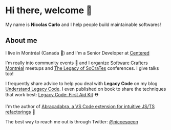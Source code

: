 # Hi there, welcome 👋

My name is **Nicolas Carlo** and I help people build maintainable softwares!

## About me

I live in Montréal (Canada 🍁) and I'm a Senior Developer at [Centered](https://centered.app)

I'm really into community events 🍻 and I organize [Software Crafters Montréal](https://www.meetup.com/fr-FR/Software-Crafters-Montreal/) meetups and [The Legacy of SoCraTes](https://www.youtube.com/channel/UC0M37QolwmwobAY4Bt8Tszg) conferences. I give talks too!

I frequently share advice to help you deal with **Legacy Code** on my blog [Understand Legacy Code](http://understandlegacycode.com). I even published on book to share the techniques that work best: [Legacy Code: First Aid Kit](https://understandlegacycode.com/first-aid-kit) ⛑

I'm the author of [Abracadabra, a VS Code extension for intuitive JS/TS refactorings](https://vscode-abracadabra.com) 🔮 

The best way to reach me out is through Twitter: [@nicoespeon](https://twitter.com/nicoespeon)
